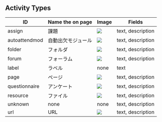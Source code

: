 ## Activity Types

ID | Name the on page | Image | Fields
--- | --- | --- | ---
assign | 課題 | ![](https://imgur.com/Ty2M7FA.jpg) | text, description
autoattendmod | 自動出欠モジュール | ![](https://imgur.com/5WJp3n0.jpg) | text, description
folder | フォルダ | ![](https://imgur.com/x2fJD1b.jpg) | text, description
forum　| フォーラム | ![](https://imgur.com/tWOlj5A.jpg) | text, description
label | ラベル | none | text
page | ページ | ![](https://imgur.com/ve6jBda.jpg) | text, description
questionnaire | アンケート | ![](https://imgur.com/PHADysc.jpg) | text, description
resource | ファイル | ![](https://imgur.com/bfyBrrj.jpg) | text, description
unknown | none | none | text, description
url | URL | ![](https://imgur.com/3PRkzRr.jpg) | text, description
